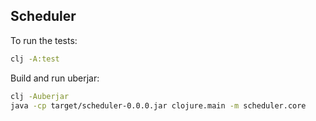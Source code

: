 ## Scheduler

To run the tests:

```bash
clj -A:test
```

Build and run uberjar:

```bash
clj -Auberjar
java -cp target/scheduler-0.0.0.jar clojure.main -m scheduler.core
```
